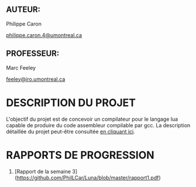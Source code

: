 ## AUTEUR:
Philippe Caron

[philippe.caron.4@umontreal.ca](mailto:philippe.caron.4@umontreal.ca)

## PROFESSEUR:
Marc Feeley

[feeley@iro.umontreal.ca](mailto:feeley@iro.umontreal.ca)

DESCRIPTION DU PROJET
===================================================================================
L'objectif du projet est de concevoir un compilateur pour le langage lua capable de
produire du code assembleur compilable par gcc. La description détaillée du projet
peut-être consultée [en cliquant ici](https://github.com/PhilLCar/Luna/blob/master/description.pdf).

RAPPORTS DE PROGRESSION
===================================================================================
1. [Rapport de la semaine 3] (https://github.com/PhilLCar/Luna/blob/master/rapport1.pdf)